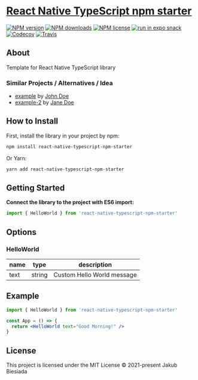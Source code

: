 # [React Native TypeScript npm starter](https://github.com/the-mes/react-native-typescript-npm-starter)

[![NPM version](https://img.shields.io/npm/v/react-native-typescript-npm-starter?style=flat-square)](https://www.npmjs.com/package/react-native-typescript-npm-starter)
[![NPM downloads](https://img.shields.io/npm/dm/react-native-typescript-npm-starter?style=flat-square)](https://www.npmjs.com/package/react-native-typescript-npm-starter)
[![NPM license](https://img.shields.io/npm/l/react-native-typescript-npm-starter?style=flat-square)](https://www.npmjs.com/package/react-native-typescript-npm-starter)
[![run in expo snack](https://img.shields.io/badge/Run%20in%20Snack-4630EB?style=flat-square&logo=EXPO&labelColor=FFF&logoColor=000)](https://snack.expo.io/the-mes/react-native-typescript-npm-starter)
[![Codecov](https://img.shields.io/codecov/c/github/the-mes/react-native-typescript-npm-starter?style=flat-square)](https://codecov.io/gh/the-mes/react-native-typescript-npm-starter)
[![Travis](https://img.shields.io/travis/com/the-mes/react-native-typescript-npm-starter/main?style=flat-square)](https://travis-ci.com/the-mes/react-native-typescript-npm-starter)

<!-- TODO packagephobia -->

## About

Template for React Native TypeScript library

### Similar Projects / Alternatives / Idea

- [example](#) by [John Doe](#)
- [example-2](#) by [Jane Doe](#)

## How to Install

First, install the library in your project by npm:

```sh
npm install react-native-typescript-npm-starter
```

Or Yarn:

```sh
yarn add react-native-typescript-npm-starter
```

## Getting Started

**Connect the library to the project with ES6 import:**

```js
import { HelloWorld } from 'react-native-typescript-npm-starter'
```

## Options

### HelloWorld

| **name** | **type** | **description**            |
| -------- | -------- | -------------------------- |
| text     | string   | Custom Hello World message |

## Example

```jsx
import { HelloWorld } from 'react-native-typescript-npm-starter'

const App = () => {
  return <HelloWorld text="Good Morning!" />
}
```

## License

This project is licensed under the MIT License © 2021-present Jakub Biesiada
